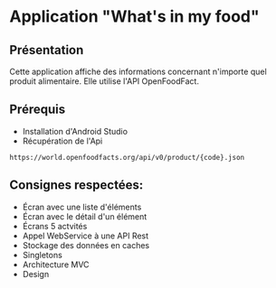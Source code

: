 # Application "What's in my food"

## Présentation

Cette application affiche des informations concernant n'importe quel produit alimentaire. Elle utilise l'API OpenFoodFact.

## Prérequis

* Installation d'Android Studio
* Récupération de l'Api

```
https://world.openfoodfacts.org/api/v0/product/{code}.json
```

## Consignes respectées:

* Écran avec une liste d'éléments
* Écran avec le détail d'un élément
* Écrans 5 actvités 
* Appel WebService à une API Rest
* Stockage des données en caches
* Singletons
* Architecture MVC
* Design


